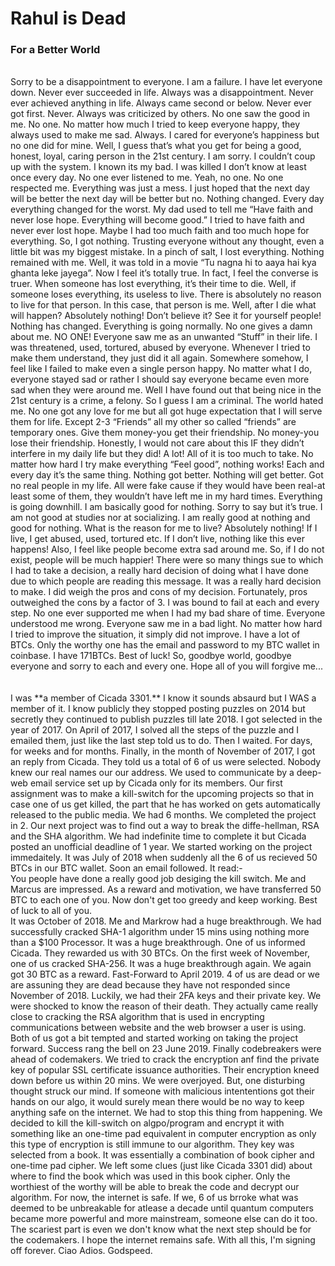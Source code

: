 # Rahul is Dead
### For a Better World
<br>
Sorry to be a disappointment to everyone. I am a failure. I have let everyone down. Never ever succeeded in life. Always was a disappointment. Never ever achieved anything in life. Always came second or below. Never ever got first. Never. Always was criticized by others. No one saw the good in me. No one. No matter how much I tried to keep everyone happy, they always used to make me sad. Always. I cared for everyone’s happiness but no one did for mine. Well, I guess that’s what you get for being a good, honest, loyal, caring person in the 21st century. I am sorry. I couldn’t coup up with the system. I known its my bad. I was killed I don’t know at least once every day. No one ever listened to me. Yeah, no one. No one respected me. Everything was just a mess. I just hoped that the next day will be better the next day will be better but no. Nothing changed. Every day everything changed for the worst. My dad used to tell me “Have faith and never lose hope. Everything will become good.” I tried to have faith and never ever lost hope. Maybe I had too much faith and too much hope for everything. So, I got nothing. Trusting everyone without any thought, even a little bit was my biggest mistake. In a pinch of salt, I lost everything. Nothing remained with me. Well, it was told in a movie “Tu nagna hi to aaya hai kya ghanta leke jayega”. Now I feel it’s totally true. In fact, I feel the converse is truer. When someone has lost everything, it’s their time to die. Well, if someone loses everything, its useless to live. There is absolutely no reason to live for that person. In this case, that person is me. Well, after I die what will happen? Absolutely nothing! Don’t believe it? See it for yourself people! Nothing has changed. Everything is going normally. No one gives a damn about me. NO ONE! Everyone saw me as an unwanted “Stuff” in their life. I was threatened, used, tortured, abused by everyone. Whenever I tried to make them understand, they just did it all again. Somewhere somehow, I feel like I failed to make even a single person happy. No matter what I do, everyone stayed sad or rather I should say everyone became even more sad when they were around me. Well I have found out that being nice in the 21st century is a crime, a felony. So I guess I am a criminal. The world hated me. No one got any love for me but all got huge expectation that I will serve them for life. Except 2-3 “Friends” all my other so called “friends” are temporary ones. Give them money-you get their friendship. No money-you lose their friendship. Honestly, I would not care about this IF they didn’t interfere in my daily life but they did! A lot! All of it is too much to take. No matter how hard I try make everything “Feel good”, nothing works! Each and every day it’s the same thing. Nothing got better. Nothing will get better. Got no real people in my life. All were fake cause if they would have been real-at least some of them, they wouldn’t have left me in my hard times. Everything is going downhill. I am basically good for nothing. Sorry to say but it’s true. I am not good at studies nor at socializing. I am really good at nothing and good for nothing.  What is the reason for me to live? Absolutely nothing! If I live, I get abused, used, tortured etc. If I don’t live, nothing like this ever happens! Also, I feel like people become extra sad around me. So, if I do not exist, people will be much happier! There were so many things sue to which I had to take a decision, a really hard decision of doing what I have done due to which people are reading this message. It was a really hard decision to make. I did weigh the pros and cons of my decision. Fortunately, pros outweighed the cons by a factor of 3. I was bound to fail at each and every step. No one ever supported me when I had my bad share of time. Everyone understood me wrong. Everyone saw me in a bad light. No matter how hard I tried to improve the situation, it simply did not improve. I have a lot of BTCs. Only the worthy one has the email and password to my BTC wallet in coinbase. I have 171BTCs. Best of luck! So, goodbye world, goodbye everyone and sorry to each and every one. Hope all of you will forgive me...
<br>
<br>
<br>
I was **a member of Cicada 3301.** I know it sounds absaurd but I WAS a member of it. I know publicly they stopped posting puzzles on 2014 but secretly they continued to publish puzzles till late 2018. I got selected in the year of 2017. On April of 2017, I solved all the steps of the puzzle and I emailed them, just like the last step told us to do. Then I waited. For days, for weeks and for months. Finally, in the month of November of 2017, I got an reply from Cicada. They told us a total of 6 of us were selected. Nobody knew our real names our our address. We used to communicate by a deep-web email service set up by Cicada only for its members. Our first assignment was to make a kill-switch for the upcoming projects so that in case one of us get killed, the part that he has worked on gets automatically released to the public media. We had 6 months. We completed the project in 2. Our next project was to find out a way to break the diffe-hellman, RSA and the SHA algorithm. We had indefinite time to complete it but Cicada posted an unofficial deadline of 1 year. We started working on the project immedaitely. It was July of 2018 when suddenly all the 6 of us recieved 50 BTCs in our BTC wallet. Soon an email followed. It read:-
<br>
You people have done a really good job desiging the kill switch. Me and Marcus are impressed. As a reward and motivation, we have transferred 50 BTC to each one of you. Now don't get too greedy and keep working. Best of luck to all of you.
<br>
It was October of 2018. Me and Markrow had a huge breakthrough. We had successfully cracked SHA-1 algorithm under 15 mins using nothing more than a $100 Processor. It was a huge breakthrough. One of us informed Cicada. They rewarded us with 30 BTCs. On the first week of November, one of us cracked SHA-256. It was a huge breakthrough again. We again got 30 BTC as a reward. Fast-Forward to April 2019. 4 of us are dead or we are assuning they are dead because they have not responded since November of 2018. Luckily, we had their 2FA keys and their private key. We were shocked to know the reason of their death. They actually came really close to cracking the RSA algorithm that is used in encrypting communications between website and the web browser a user is using. Both of us got a bit tempted and started working on taking the project forward. Success rang the bell on 23 June 2019. Finally codebreakers were ahead of codemakers. We tried to crack the encryption anf find the private key of popular SSL certificate issuance authorities. Their encryption kneed down before us within 20 mins. We were overjoyed. But, one disturbing thought struck our mind. If someone with malicious intententions got their hands on our algo, it would surely mean there would be no way to keep anything safe on the internet. We had to stop this thing from happening. We decided to kill the kill-switch on algpo/program and encrypt it with something like an one-time pad equivalent in computer encryption as only this type of encryption is still immune to our algorithm. They key was selected from a book. It was essentially a combination of book cipher and one-time pad cipher. We left some clues (just like Cicada 3301 did) about where to find the book which was used in this book cipher. Only the worthiest of the worthy will be able to break the code and decrypt our algorithm. For now, the internet is safe. If we, 6 of us brroke what was deemed to be unbreakable for atlease a decade until quantum computers became more powerful and more mainstream, someone else can do it too. The scariest part is even we don't know what the next step should be for the codemakers. I hope the internet remains safe. With all this, I'm signing off forever. Ciao Adios. Godspeed. 
